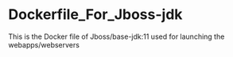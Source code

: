 # Dockerfile_For_Jboss-jdk
This is the Docker file of Jboss/base-jdk:11 used for launching the webapps/webservers


